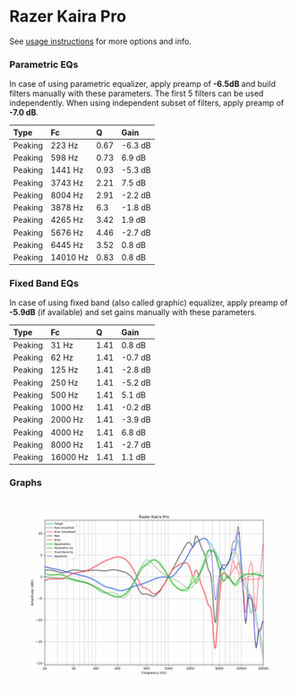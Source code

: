 # Razer Kaira Pro
See [usage instructions](https://github.com/jaakkopasanen/AutoEq#usage) for more options and info.

### Parametric EQs
In case of using parametric equalizer, apply preamp of **-6.5dB** and build filters manually
with these parameters. The first 5 filters can be used independently.
When using independent subset of filters, apply preamp of **-7.0 dB**.

| Type    | Fc       |    Q | Gain    |
|:--------|:---------|:-----|:--------|
| Peaking | 223 Hz   | 0.67 | -6.3 dB |
| Peaking | 598 Hz   | 0.73 | 6.9 dB  |
| Peaking | 1441 Hz  | 0.93 | -5.3 dB |
| Peaking | 3743 Hz  | 2.21 | 7.5 dB  |
| Peaking | 8004 Hz  | 2.91 | -2.2 dB |
| Peaking | 3878 Hz  | 6.3  | -1.8 dB |
| Peaking | 4265 Hz  | 3.42 | 1.9 dB  |
| Peaking | 5676 Hz  | 4.46 | -2.7 dB |
| Peaking | 6445 Hz  | 3.52 | 0.8 dB  |
| Peaking | 14010 Hz | 0.83 | 0.8 dB  |

### Fixed Band EQs
In case of using fixed band (also called graphic) equalizer, apply preamp of **-5.9dB**
(if available) and set gains manually with these parameters.

| Type    | Fc       |    Q | Gain    |
|:--------|:---------|:-----|:--------|
| Peaking | 31 Hz    | 1.41 | 0.8 dB  |
| Peaking | 62 Hz    | 1.41 | -0.7 dB |
| Peaking | 125 Hz   | 1.41 | -2.8 dB |
| Peaking | 250 Hz   | 1.41 | -5.2 dB |
| Peaking | 500 Hz   | 1.41 | 5.1 dB  |
| Peaking | 1000 Hz  | 1.41 | -0.2 dB |
| Peaking | 2000 Hz  | 1.41 | -3.9 dB |
| Peaking | 4000 Hz  | 1.41 | 6.8 dB  |
| Peaking | 8000 Hz  | 1.41 | -2.7 dB |
| Peaking | 16000 Hz | 1.41 | 1.1 dB  |

### Graphs
![](./Razer%20Kaira%20Pro.png)
